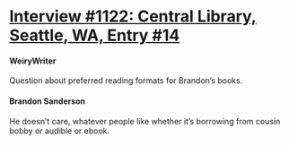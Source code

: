# [Interview #1122: Central Library, Seattle, WA, Entry #14](https://www.theoryland.com/intvmain.php?i=1122#14)

#### WeiryWriter

Question about preferred reading formats for Brandon’s books.

#### Brandon Sanderson

He doesn’t care, whatever people like whether it’s borrowing from cousin bobby or audible or ebook.

